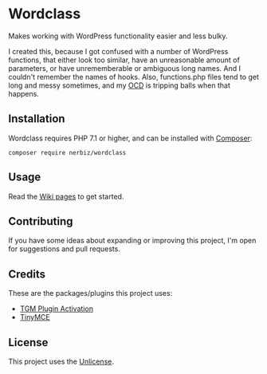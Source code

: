 # Wordclass

Makes working with WordPress functionality easier and less bulky.

I created this, because I got confused with a number of WordPress functions, that either look too similar, have an unreasonable amount of parameters, or have unrememberable or ambiguous long names. And I couldn't remember the names of hooks. Also, functions.php files tend to get long and messy sometimes, and my [OCD](https://en.wikipedia.org/wiki/Obsessive%E2%80%93compulsive_disorder) is tripping balls when that happens.

## Installation

Wordclass requires PHP 7.1 or higher, and can be installed with [Composer](https://getcomposer.org/):
```
composer require nerbiz/wordclass
```

## Usage

Read the [Wiki pages](https://github.com/nerbiz/wordclass/wiki) to get started.

## Contributing

If you have some ideas about expanding or improving this project, I'm open for suggestions and pull requests.

## Credits

These are the packages/plugins this project uses:
* [TGM Plugin Activation](https://github.com/tgmpa/tgm-plugin-activation)
* [TinyMCE](https://github.com/tinymce/tinymce)

## License

This project uses the [Unlicense](http://unlicense.org/).
